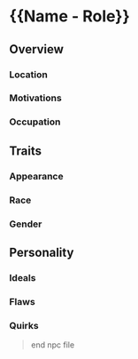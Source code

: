 # {{Name - Role}}

## **Overview**

### Location

### Motivations

### Occupation

## **Traits**

### Appearance

### Race

### Gender

## **Personality**

### Ideals

### Flaws

### Quirks

> end npc file
